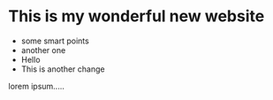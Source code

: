 # This is my wonderful new website

* some smart points
* another one
* Hello
* This is another change

lorem ipsum.....
